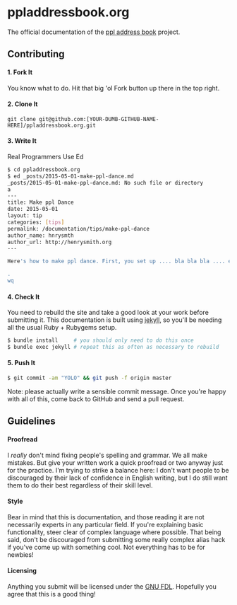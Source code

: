 
ppladdressbook.org
==================

The official documentation of the [ppl address
book](https://github.com/hnrysmth/ppl) project.

Contributing
------------

#### 1. Fork It

You know what to do. Hit that big 'ol Fork button up there in the top right.

#### 2. Clone It

    git clone git@github.com:[YOUR-DUMB-GITHUB-NAME-HERE]/ppladdressbook.org.git

#### 3. Write It

Real Programmers Use Ed

```bash
$ cd ppladdressbook.org
$ ed _posts/2015-05-01-make-ppl-dance.md
_posts/2015-05-01-make-ppl-dance.md: No such file or directory
a
---
title: Make ppl Dance
date: 2015-05-01
layout: tip
categories: [tips]
permalink: /documentation/tips/make-ppl-dance
author_name: hnrysmth
author_url: http://henrysmith.org
---

Here's how to make ppl dance. First, you set up .... bla bla bla .... etc etc

.
wq
```

#### 4. Check It

You need to rebuild the site and take a good look at your work before submitting
it. This documentation is built using [jekyll](http://jekyllrb.com/), so you'll
be needing all the usual Ruby + Rubygems setup.

```bash
$ bundle install     # you should only need to do this once
$ bundle exec jekyll # repeat this as often as necessary to rebuild
```

#### 5. Push It

```bash
$ git commit -am "YOLO" && git push -f origin master
```

Note: please actually write a sensible commit message. Once you're happy with
all of this, come back to GitHub and send a pull request.

Guidelines
----------

#### Proofread

I *really* don't mind fixing people's spelling and grammar. We all make
mistakes. But give your written work a quick proofread or two anyway just for
the practice. I'm trying to strike a balance here: I don't want people to be
discouraged by their lack of confidence in English writing, but I do still want
them to do their best regardless of their skill level.

#### Style

Bear in mind that this is documentation, and those reading it are not
necessarily experts in any particular field. If you're explaining basic
functionality, steer clear of complex language where possible. That being said,
don't be discouraged from submitting some really complex alias hack if you've
come up with something cool. Not everything has to be for newbies!

#### Licensing

Anything you submit will be licensed under the [GNU
FDL](http://www.gnu.org/copyleft/fdl.html). Hopefully you agree that this is a
good thing!

